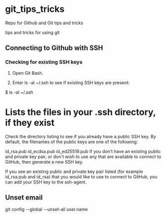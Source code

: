 # git_tips_tricks

Repo for Github and Git tips and tricks

tips and tricks for using git


## Connecting to Github with SSH

### Checking for existing SSH keys
1. Open Git Bash.

2. Enter ls -al ~/.ssh to see if existing SSH keys are present:

$ ls -al ~/.ssh

# Lists the files in your .ssh directory, if they exist
Check the directory listing to see if you already have a public SSH key. By default, the filenames of the public keys are one of the following:

id_rsa.pub
id_ecdsa.pub
id_ed25519.pub
If you don't have an existing public and private key pair, or don't wish to use any that are available to connect to GitHub, then generate a new SSH key.

If you see an existing public and private key pair listed (for example id_rsa.pub and id_rsa) that you would like to use to connect to GitHub, you can add your SSH key to the ssh-agent.

## Unset email

git config --global --unset-all user.name

